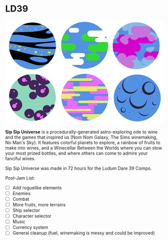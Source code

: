# LD39
![artttsss](https://raw.githubusercontent.com/katieamazing/LD39/master/imgs/just_for_showoffs.jpg)

**Sip Sip Universe** is a procedurally-generated astro-exploring ode to wine and the games that inspired us (Nom Nom Galaxy, The Sims winemaking, No Man's Sky). It features colorful planets to explore, a rainbow of fruits to make into wines, and a Winecellar Between the Worlds where you can stow your most prized bottles, and where others can come to admire your fanciful wines.

Sip Sip Universe was made in 72 hours for the Ludum Dare 39 Compo. 

Post-Jam List:
* [ ] Add roguelike elements
* [ ] Enemies
* [ ] Combat
* [ ] More fruits, more terrains
* [ ] Ship selector
* [ ] Character selector
* [ ] Music
* [ ] Currency system
* [ ] General cleanup (fuel, winemaking is messy and could be improved)
